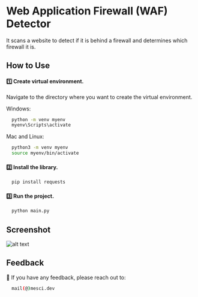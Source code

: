 
# Web Application Firewall (WAF) Detector
It scans a website to detect if it is behind a firewall and determines which firewall it is.
## How to Use 

#### 1️⃣ Create virtual environment.
Navigate to the directory where you want to create the virtual environment.

Windows:
```bash
  python -m venv myenv
  myenv\Scripts\activate
```
Mac and Linux:
```bash
  python3 -m venv myenv
  source myenv/bin/activate
```

#### 2️⃣ Install the library.
```bash
  pip install requests
```
#### 3️⃣ Run the project.
```bash
  python main.py
```
## Screenshot
![alt text](https://cryptomesh.net/wp-content/uploads/2024/09/firewall.png)
## Feedback

📨 If you have any feedback, please reach out to:
```bash 
  mail(@)mesci.dev
```
